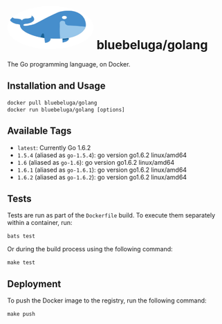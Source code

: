 
# [<img src=".bluebeluga.png" height="100" width="200" style="border-radius: 50%;" alt="@fancyremarker" />](https://github.com/riddopic/docker-golang) bluebeluga/golang

The Go programming language, on Docker.

## Installation and Usage

```
docker pull bluebeluga/golang
docker run bluebeluga/golang [options]
```

## Available Tags

* `latest`: Currently Go 1.6.2
* `1.5.4` (aliased as `go-1.5.4`): go version go1.6.2 linux/amd64
* `1.6` (aliased as `go-1.6`): go version go1.6.2 linux/amd64
* `1.6.1` (aliased as `go-1.6.1`):   go version go1.6.2 linux/amd64
* `1.6.2` (aliased as `go-1.6.2`):   go version go1.6.2 linux/amd64

## Tests

Tests are run as part of the `Dockerfile` build. To execute them separately within a container, run:

```
bats test
```

Or during the build process using the following command:

```
make test
```

## Deployment

To push the Docker image to the registry, run the following command:

```
make push
```
